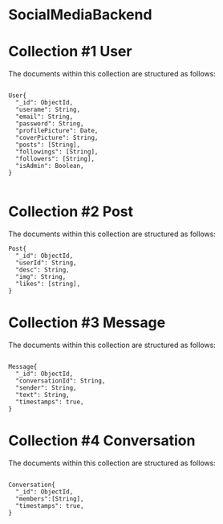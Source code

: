 # SocialMediaBackend


# Collection #1 User
The documents within this collection are structured as follows:

```

User{
  "_id": ObjectId,
  "userame": String,
  "email": String,
  "password": String,
  "profilePicture": Date,
  "coverPicture": String,
  "posts": [String],
  "followings": [String],
  "followers": [String],
  "isAdmin": Boolean,
}


```

# Collection #2 Post
The documents within this collection are structured as follows:
```
Post{
  "_id": ObjectId,
  "userId": String,
  "desc": String,
  "img": String,
  "likes": [string], 
}

```

# Collection #3 Message
The documents within this collection are structured as follows:
```

Message{
  "_id": ObjectId,
  "conversationId": String,
  "sender": String,
  "text": String,
  "timestamps": true,
}

```



# Collection #4 Conversation
The documents within this collection are structured as follows:
```

Conversation{
  "_id": ObjectId,
  "members":[String],
  "timestamps": true,
}

```

